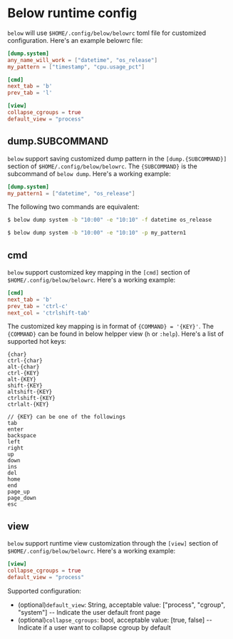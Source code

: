 # Below runtime config

`below` will use `$HOME/.config/below/belowrc` toml file for customized configuration. Here's an example belowrc file:

```toml
[dump.system]
any_name_will_work = ["datetime", "os_release"]
my_pattern = ["timestamp", "cpu.usage_pct"]

[cmd]
next_tab = 'b'
prev_tab = 'l'

[view]
collapse_cgroups = true
default_view = "process"
```

## dump.SUBCOMMAND

`below` support saving customized dump pattern in the `[dump.{SUBCOMMAND}]` section of `$HOME/.config/below/belowrc`. The `{SUBCOMMAND}` is the subcommand of `below dump`. Here's a working example:

```toml
[dump.system]
my_pattern1 = ["datetime", "os_release"]
```

The following two commands are equivalent:

```bash
$ below dump system -b "10:00" -e "10:10" -f datetime os_release

$ below dump system -b "10:00" -e "10:10" -p my_pattern1
```

## cmd

`below` support customized key mapping in the `[cmd]` section of `$HOME/.config/below/belowrc`. Here's a working example:

```toml
[cmd]
next_tab = 'b'
prev_tab = 'ctrl-c'
next_col = 'ctrlshift-tab'
```

The customized key mapping is in format of `{COMMAND} = '{KEY}'`. The `{COMMAND}` can be found in below helpper view (`h` or `:help`). Here's a list of supported hot keys:

```
{char}
ctrl-{char}
alt-{char}
ctrl-{KEY}
alt-{KEY}
shift-{KEY}
altshift-{KEY}
ctrlshift-{KEY}
ctrlalt-{KEY}

// {KEY} can be one of the followings
tab
enter
backspace
left
right
up
down
ins
del
home
end
page_up
page_down
esc
```

## view

`below` support runtime view customization through the `[view]` section of `$HOME/.config/below/belowrc`. Here's a working example:

```toml
[view]
collapse_cgroups = true
default_view = "process"
```

Supported configuration:

* (optional)`default_view`: String, acceptable value: ["process", "cgroup", "system"] -- Indicate the user default front page
* (optional)`collapse_cgroups`: bool, acceptable value: [true, false] -- Indicate if a user want to collapse cgroup by default
